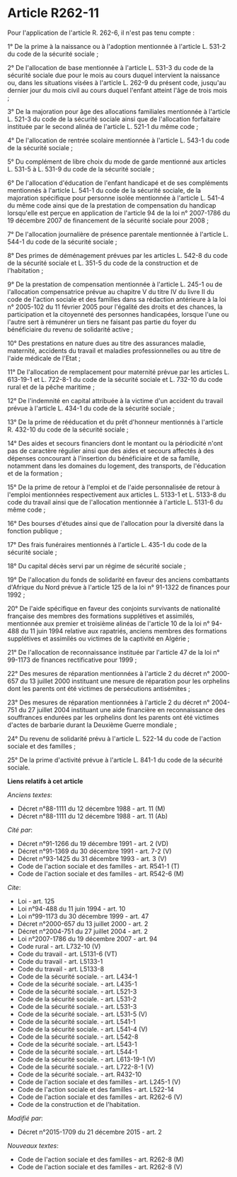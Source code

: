 # Article R262-11

Pour l'application de l'article R. 262-6, il n'est pas tenu compte : 

1° De la prime à la naissance ou à l'adoption mentionnée à l'article L. 531-2 du code de la sécurité sociale ; 

2° De l'allocation de base mentionnée à l'article L. 531-3 du code de la sécurité sociale due pour le mois au cours duquel
intervient la naissance ou, dans les situations visées à l'article L. 262-9 du présent code, jusqu'au dernier jour du mois
civil au cours duquel l'enfant atteint l'âge de trois mois ; 

3° De la majoration pour âge des allocations familiales mentionnée à l'article L. 521-3 du code de la sécurité sociale ainsi
que de l'allocation forfaitaire instituée par le second alinéa de l'article L. 521-1 du même code ; 

4° De l'allocation de rentrée scolaire mentionnée à l'article L. 543-1 du code de la sécurité sociale ; 

5° Du complément de libre choix du mode de garde mentionné aux articles L. 531-5 à L. 531-9 du code de la sécurité sociale ; 

6° De l'allocation d'éducation de l'enfant handicapé et de ses compléments mentionnés à l'article L. 541-1 du code de la
sécurité sociale, de la majoration spécifique pour personne isolée mentionnée à l'article L. 541-4 du même code ainsi que de
la prestation de compensation du handicap lorsqu'elle est perçue en application de l'article 94 de la loi n° 2007-1786 du 19
décembre 2007 de financement de la sécurité sociale pour 2008 ; 

7° De l'allocation journalière de présence parentale mentionnée à l'article L. 544-1 du code de la sécurité sociale ; 

8° Des primes de déménagement prévues par les articles L. 542-8 du code de la sécurité sociale et L. 351-5 du code de la
construction et de l'habitation ; 

9° De la prestation de compensation mentionnée à l'article L. 245-1 ou de l'allocation compensatrice prévue au chapitre V du
titre IV du livre II du code de l'action sociale et des familles dans sa rédaction antérieure à la loi n° 2005-102 du 11
février 2005 pour l'égalité des droits et des chances, la participation et la citoyenneté des personnes handicapées, lorsque
l'une ou l'autre sert à rémunérer un tiers ne faisant pas partie du foyer du bénéficiaire du revenu de solidarité active ; 

10° Des prestations en nature dues au titre des assurances maladie, maternité, accidents du travail et maladies
professionnelles ou au titre de l'aide médicale de l'Etat ; 

11° De l'allocation de remplacement pour maternité prévue par les articles L. 613-19-1 et L. 722-8-1 du code de la sécurité
sociale et L. 732-10 du code rural et de la pêche maritime ; 

12° De l'indemnité en capital attribuée à la victime d'un accident du travail prévue à l'article L. 434-1 du code de la
sécurité sociale ; 

13° De la prime de rééducation et du prêt d'honneur mentionnés à l'article R. 432-10 du code de la sécurité sociale ; 

14° Des aides et secours financiers dont le montant ou la périodicité n'ont pas de caractère régulier ainsi que des aides et
secours affectés à des dépenses concourant à l'insertion du bénéficiaire et de sa famille, notamment dans les domaines du
logement, des transports, de l'éducation et de la formation ; 

15° De la prime de retour à l'emploi et de l'aide personnalisée de retour à l'emploi mentionnées respectivement aux articles
L. 5133-1 et L. 5133-8 du code du travail ainsi que de l'allocation mentionnée à l'article L. 5131-6 du même code ; 

16° Des bourses d'études ainsi que de l'allocation pour la diversité dans la fonction publique ; 

17° Des frais funéraires mentionnés à l'article L. 435-1 du code de la sécurité sociale ; 

18° Du capital décès servi par un régime de sécurité sociale ; 

19° De l'allocation du fonds de solidarité en faveur des anciens combattants d'Afrique du Nord prévue à l'article 125 de la
loi n° 91-1322 de finances pour 1992 ; 

20° De l'aide spécifique en faveur des conjoints survivants de nationalité française des membres des formations supplétives
et assimilés, mentionnée aux premier et troisième alinéas de l'article 10 de la loi n° 94-488 du 11 juin 1994 relative aux
rapatriés, anciens membres des formations supplétives et assimilés ou victimes de la captivité en Algérie ; 

21° De l'allocation de reconnaissance instituée par l'article 47 de la loi n° 99-1173 de finances rectificative pour 1999 ; 

22° Des mesures de réparation mentionnées à l'article 2 du décret n° 2000-657 du 13 juillet 2000 instituant une mesure de
réparation pour les orphelins dont les parents ont été victimes de persécutions antisémites ; 

23° Des mesures de réparation mentionnées à l'article 2 du décret n° 2004-751 du 27 juillet 2004 instituant une aide
financière en reconnaissance des souffrances endurées par les orphelins dont les parents ont été victimes d'actes de barbarie
durant la Deuxième Guerre mondiale ; 

24° Du revenu de solidarité prévu à l'article L. 522-14 du code de l'action sociale et des familles ; 

25° De la prime d'activité prévue à l'article L. 841-1 du code de la sécurité sociale.

**Liens relatifs à cet article**

_Anciens textes_:

  - Décret n°88-1111 du 12 décembre 1988 - art. 11 (M)
  - Décret n°88-1111 du 12 décembre 1988 - art. 11 (Ab)

_Cité par_:

  - Décret n°91-1266 du 19 décembre 1991 - art. 2 (VD)
  - Décret n°91-1369 du 30 décembre 1991 - art. 7-2 (V)
  - Décret n°93-1425 du 31 décembre 1993 - art. 3 (V)
  - Code de l'action sociale et des familles - art. R541-1 (T)
  - Code de l'action sociale et des familles - art. R542-6 (M)

_Cite_:

  - Loi - art. 125
  - Loi n°94-488 du 11 juin 1994 - art. 10
  - Loi n°99-1173 du 30 décembre 1999 - art. 47
  - Décret n°2000-657 du 13 juillet 2000 - art. 2
  - Décret n°2004-751 du 27 juillet 2004 - art. 2
  - Loi n°2007-1786 du 19 décembre 2007 - art. 94
  - Code rural - art. L732-10 (V)
  - Code du travail - art. L5131-6 (VT)
  - Code du travail - art. L5133-1
  - Code du travail - art. L5133-8
  - Code de la sécurité sociale. - art. L434-1
  - Code de la sécurité sociale. - art. L435-1
  - Code de la sécurité sociale. - art. L521-3
  - Code de la sécurité sociale. - art. L531-2
  - Code de la sécurité sociale. - art. L531-3
  - Code de la sécurité sociale. - art. L531-5 (V)
  - Code de la sécurité sociale. - art. L541-1
  - Code de la sécurité sociale. - art. L541-4 (V)
  - Code de la sécurité sociale. - art. L542-8
  - Code de la sécurité sociale. - art. L543-1
  - Code de la sécurité sociale. - art. L544-1
  - Code de la sécurité sociale. - art. L613-19-1 (V)
  - Code de la sécurité sociale. - art. L722-8-1 (V)
  - Code de la sécurité sociale. - art. R432-10
  - Code de l'action sociale et des familles - art. L245-1 (V)
  - Code de l'action sociale et des familles - art. L522-14
  - Code de l'action sociale et des familles - art. R262-6 (V)
  - Code de la construction et de l'habitation.

_Modifié par_:

  - Décret n°2015-1709 du 21 décembre 2015 - art. 2

_Nouveaux textes_:

  - Code de l'action sociale et des familles - art. R262-8 (M)
  - Code de l'action sociale et des familles - art. R262-8 (V)
